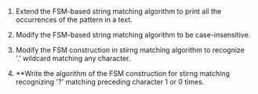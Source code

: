 1. Extend the FSM-based string matching algorithm to print all the occurrences of the pattern in a text.

2. Modify the FSM-based string matching algorithm to be case-insensitive.

3. Modify the FSM construction in stirng matching algorithm to recognize '.' wildcard matching any character.

4. **Write the algorithm of the FSM construction for stirng matching recognizing '?' matching preceding character 1 or 0 times.
